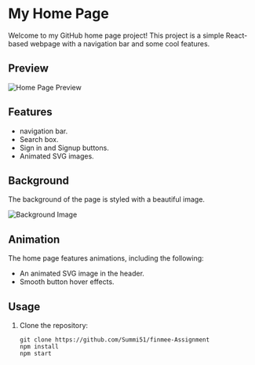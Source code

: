# My Home Page

Welcome to my GitHub home page project! This project is a simple React-based webpage with a navigation bar and some cool features.

## Preview

![Home Page Preview](https://6549d10ed5c8614da413d82f--tourmaline-cassata-dab3b6.netlify.app/)

## Features

- navigation bar.
- Search box.
- Sign in and Signup buttons.
- Animated SVG images.

## Background

The background of the page is styled with a beautiful image.

![Background Image](file:///C:/Users/hp/Downloads/star.svg)

## Animation

The home page features animations, including the following:

- An animated SVG image in the header.
- Smooth button hover effects.

## Usage

1. Clone the repository:

   ```shell
   git clone https://github.com/Summi51/finmee-Assignment
   npm install
   npm start
